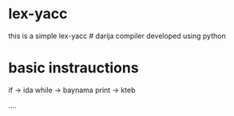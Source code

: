 # lex-yacc
this is a simple lex-yacc # darija compiler 
developed using python

# basic instrauctions

if -> ida
while -> baynama
print -> kteb 

....
